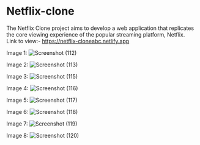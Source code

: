 # Netflix-clone
The Netflix Clone project aims to develop a web application that replicates the core viewing experience of the popular streaming platform, Netflix. <br>
Link to view:- https://netflix-cloneabc.netlify.app

Image 1:
![Screenshot (112)](https://github.com/KapilCS15/netflix-clone/assets/86887239/92453acc-ba0e-4841-bd11-58be42332396) <br/>


Image 2:
![Screenshot (113)](https://github.com/KapilCS15/netflix-clone/assets/86887239/66514a4f-1b12-4553-be0b-8a1b99d4dd74) <br/>


Image 3:
![Screenshot (115)](https://github.com/KapilCS15/netflix-clone/assets/86887239/6f2b3316-b3c7-4b7a-a536-aabd228a13cc) <br/>


Image 4:
![Screenshot (116)](https://github.com/KapilCS15/netflix-clone/assets/86887239/bb9126f1-1024-4fb2-bbf4-7e24836202ef) <br/>


Image 5:
![Screenshot (117)](https://github.com/KapilCS15/netflix-clone/assets/86887239/c1302325-bc62-4241-b0ed-433c4fe384e9) <br/>


Image 6:
![Screenshot (118)](https://github.com/KapilCS15/netflix-clone/assets/86887239/35fe3832-a796-4b18-9ff0-467830a3afae) <br/>


Image 7:
![Screenshot (119)](https://github.com/KapilCS15/netflix-clone/assets/86887239/dfb2c9f9-bc53-42ec-b86b-d56f77fb8d25) <br/>


Image 8:
![Screenshot (120)](https://github.com/KapilCS15/netflix-clone/assets/86887239/84338c7a-3f6d-4d13-a1e8-5ffea93996a1)


